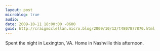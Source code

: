 ```yaml
---
layout: post
microblog: true
audio: 
date: 2009-10-11 18:00:00 -0600
guid: http://craigmcclellan.micro.blog/2009/10/12/t4807877870.html
---
```

Spent the night in Lexington, VA. Home in Nashville this afternoon.
